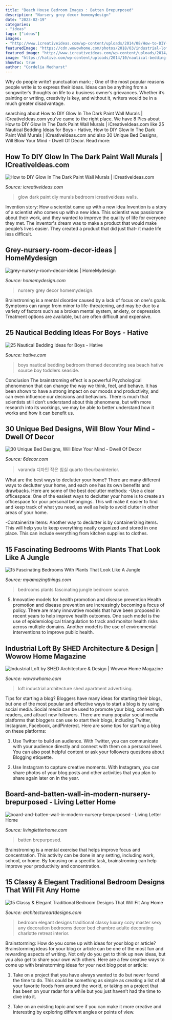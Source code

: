 ```yaml
---
title: "Beach House Bedroom Images : Batten Brepurposed"
description: "Nursery grey decor homemydesign"
date: "2023-02-19"
categories:
- "ideas"
tags: ["ideas"]
images:
- "http://www.icreativeideas.com/wp-content/uploads/2014/08/How-to-DIY-Glow-In-The-Dark-Paint-Wall-Murals-1.jpg?ed7071"
featuredImage: "https://cdn.wowowhome.com/photos/2018/03/industrial-loft-by-shed-architecture-design-06.jpg"
featured_image: "http://www.icreativeideas.com/wp-content/uploads/2014/08/How-to-DIY-Glow-In-The-Dark-Paint-Wall-Murals-1.jpg?ed7071"
image: "https://hative.com/wp-content/uploads/2014/10/nautical-bedding-ideas/11-nautical-bedding-ideas-for-boys.jpg"
ShowToc: true
author: "Cordelia Medhurst"
---
```



Why do people write?
punctuation mark: ;
One of the most popular reasons people write is to express their ideas. Ideas can be anything from a songwriter’s thoughts on life to a business owner’s grievances. Whether it’s painting or writing, creativity is key, and without it, writers would be in a much greater disadvantage.

	

		
searching about How to DIY Glow In The Dark Paint Wall Murals | iCreativeIdeas.com you've came to the right place. We have 8 Pics about How to DIY Glow In The Dark Paint Wall Murals | iCreativeIdeas.com like 25 Nautical Bedding Ideas for Boys - Hative, How to DIY Glow In The Dark Paint Wall Murals | iCreativeIdeas.com and also 30 Unique Bed Designs, Will Blow Your Mind - Dwell Of Decor. Read more:
		
    
## How To DIY Glow In The Dark Paint Wall Murals | ICreativeIdeas.com

<img loading=lazy src="http://www.icreativeideas.com/wp-content/uploads/2014/08/How-to-DIY-Glow-In-The-Dark-Paint-Wall-Murals-1.jpg?ed7071" onerror="this.onerror=null;this.src='https://tse1.mm.bing.net/th?id=OIP.m8ZFMQ3FH6ZziMC_CS35twHaK0&amp;pid=15.1';" alt="How to DIY Glow In The Dark Paint Wall Murals | iCreativeIdeas.com">

_Source: icreativeideas.com_

>glow dark paint diy murals bedroom icreativeideas walls. 

	

Invention story: How a scientist came up with a new idea
Invention is a story of a scientist who comes up with a new idea. This scientist was passionate about their work, and they wanted to improve the quality of life for everyone they met. The inventor's dream was to make a product that would make people’s lives easier. They created a product that did just that- it made life less difficult.

    
## Grey-nursery-room-decor-ideas | HomeMydesign

<img loading=lazy src="https://homemydesign.com/wp-content/uploads/2015/02/grey-nursery-room-decor-ideas.jpg" onerror="this.onerror=null;this.src='https://tse4.mm.bing.net/th?id=OIP.wAzMMN_ZUHiQO9qPK3bVaQHaLH&amp;pid=15.1';" alt="grey-nursery-room-decor-ideas | HomeMydesign">

_Source: homemydesign.com_

>nursery grey decor homemydesign. 

	

Brainstroming is a mental disorder caused by a lack of focus on one's goals. Symptoms can range from minor to life-threatening, and may be due to a variety of factors such as a broken mental system, anxiety, or depression. Treatment options are available, but are often difficult and expensive.

    
## 25 Nautical Bedding Ideas For Boys - Hative

<img loading=lazy src="https://hative.com/wp-content/uploads/2014/10/nautical-bedding-ideas/11-nautical-bedding-ideas-for-boys.jpg" onerror="this.onerror=null;this.src='https://tse2.mm.bing.net/th?id=OIP.ayFmTou8Oi48Mi3qIfw1sQHaJ3&amp;pid=15.1';" alt="25 Nautical Bedding Ideas for Boys - Hative">

_Source: hative.com_

>boys nautical bedding bedroom themed decorating sea beach hative source boy toddlers seaside. 

	

Conclusion
The brainstroming effect is a powerful Psychological phenomenon that can change the way we think, feel, and behave. It has been shown to have a strong impact on our moods and productivity, and can even influence our decisions and behaviors. There is much that scientists still don’t understand about this phenomena, but with more research into its workings, we may be able to better understand how it works and how it can benefit us.

    
## 30 Unique Bed Designs, Will Blow Your Mind - Dwell Of Decor

<img loading=lazy src="https://4.bp.blogspot.com/-c739IJMpO9I/V98NUdj8KcI/AAAAAAAAs5Q/hoVg1iSm3DkQe7rU49L8xC-7Zl-WhoqVACLcB/s1600/modern-unique-bedroom-ipc137.jpeg" onerror="this.onerror=null;this.src='https://tse1.mm.bing.net/th?id=OIP.LRvi3V6VHn_oJYl7tIkagwHaE8&amp;pid=15.1';" alt="30 Unique Bed Designs, Will Blow Your Mind - Dwell Of Decor">

_Source: 6decor.com_

>varanda 디자인 작은 침실 quarto theurbaninterior. 

	

What are the best ways to declutter your home?
There are many different ways to declutter your home, and each one has its own benefits and drawbacks. Here are some of the best declutter methods: 
-Use a clear officespace: One of the easiest ways to declutter your home is to create an officespace for your personal belongings. This will make it easier to find and keep track of what you need, as well as help to avoid clutter in other areas of your home. 

-Containerize items: Another way to declutter is by containerizing items. This will help you to keep everything neatly organized and stored in one place. This can include everything from kitchen supplies to clothes.

    
## 15 Fascinating Bedrooms With Plants That Look Like A Jungle

<img loading=lazy src="http://myamazingthings.com/wp-content/uploads/2018/01/bedroom-plants-2.jpg" onerror="this.onerror=null;this.src='https://tse3.mm.bing.net/th?id=OIP.EX-M7pl48jsMIB9VjpqRRgHaKV&amp;pid=15.1';" alt="15 Fascinating Bedrooms With Plants That Look Like A Jungle">

_Source: myamazingthings.com_

>bedrooms plants fascinating jungle bedroom source. 

	

5) Innovative models for health promotion and disease prevention
Health promotion and disease prevention are increasingly becoming a focus of policy. There are many innovative models that have been proposed in recent years to help improve health outcomes. One such model is the use of epidemiological triangulation to track and monitor health risks across multiple domains. Another model is the use of environmental interventions to improve public health.

    
## Industrial Loft By SHED Architecture &amp; Design | Wowow Home Magazine

<img loading=lazy src="https://cdn.wowowhome.com/photos/2018/03/industrial-loft-by-shed-architecture-design-06.jpg" onerror="this.onerror=null;this.src='https://tse4.mm.bing.net/th?id=OIP.jwZkNx_Nd7PtcwDX3vjN3AHaLH&amp;pid=15.1';" alt="Industrial Loft by SHED Architecture &amp; Design | Wowow Home Magazine">

_Source: wowowhome.com_

>loft industrial architecture shed apartment advertising. 

	

Tips for starting a blog?
Bloggers have many ideas for starting their blogs, but one of the most popular and effective ways to start a blog is by using social media. Social media can be used to promote your blog, connect with readers, and attract new followers. There are many popular social media platforms that bloggers can use to start their blogs, including Twitter, Instagram, Facebook, andPinterest. Here are some tips for starting a blog on these platforms:
1. Use Twitter to build an audience. With Twitter, you can communicate with your audience directly and connect with them on a personal level. You can also post helpful content or ask your followers questions about Blogging etiquette.

2. Use Instagram to capture creative moments. With Instagram, you can share photos of your blog posts and other activities that you plan to share again later on in the year.

    
## Board-and-batten-wall-in-modern-nursery-brepurposed - Living Letter Home

<img loading=lazy src="https://www.livingletterhome.com/wp-content/uploads/2021/01/board-and-batten-wall-in-modern-nursery-brepurposed.png" onerror="this.onerror=null;this.src='https://tse1.mm.bing.net/th?id=OIP.82UrTEFQJEX9rNQuU6wSVAHaLH&amp;pid=15.1';" alt="board-and-batten-wall-in-modern-nursery-brepurposed - Living Letter Home">

_Source: livingletterhome.com_

>batten brepurposed. 

	

Brainstroming is a mental exercise that helps improve focus and concentration. This activity can be done in any setting, including work, school, or home. By focusing on a specific task, brainstroming can help improve your productivity and concentration.

    
## 15 Classy &amp; Elegant Traditional Bedroom Designs That Will Fit Any Home

<img loading=lazy src="https://www.architectureartdesigns.com/wp-content/uploads/2015/01/15-Classy-Elegant-Traditional-Bedroom-Designs-That-Will-Fit-Any-Home-3-630x861.jpg" onerror="this.onerror=null;this.src='https://tse2.mm.bing.net/th?id=OIP.QDCNI4eaFQVcxWn_erZZfQHaKH&amp;pid=15.1';" alt="15 Classy &amp; Elegant Traditional Bedroom Designs That Will Fit Any Home">

_Source: architectureartdesigns.com_

>bedroom elegant designs traditional classy luxury cozy master sexy any decoration bedrooms decor bed chambre adulte decorating charlotte retreat interior. 

	

Brainstorming: How do you come up with ideas for your blog or article?
Brainstorming ideas for your blog or article can be one of the most fun and rewarding aspects of writing. Not only do you get to think up new ideas, but you also get to share your own with others. Here are a few creative ways to come up with brainstorming ideas for your next blog post or article:
1. Take on a project that you have always wanted to do but never found the time to do. This could be something as simple as creating a list of all your favorite foods from around the world, or taking on a project that has been on your radar for a while but you just haven’t had the time to dive into it.

2. Take on an existing topic and see if you can make it more creative and interesting by exploring different angles or points of view.

